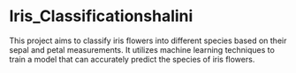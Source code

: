 # Iris_Classificationshalini
This project aims to classify iris flowers into different species based on their sepal and petal measurements. It utilizes machine learning techniques to train a model that can accurately predict the species of iris flowers.
